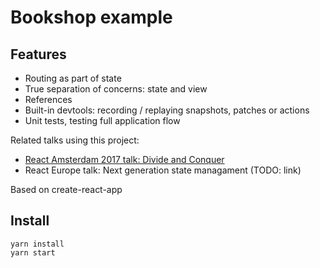 # Bookshop example

## Features

* Routing as part of state
* True separation of concerns: state and view
* References
* Built-in devtools: recording / replaying snapshots, patches or actions
* Unit tests, testing full application flow

Related talks using this project:

* [React Amsterdam 2017 talk: Divide and Conquer](https://www.youtube.com/watch?v=3J9EJrvqOiM)
* React Europe talk: Next generation state managament (TODO: link)

Based on create-react-app

## Install

```
yarn install
yarn start
```
